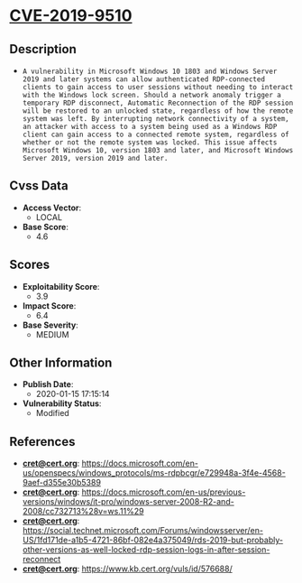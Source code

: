 
# [CVE-2019-9510](https://docs.microsoft.com/en-us/openspecs/windows_protocols/ms-rdpbcgr/e729948a-3f4e-4568-9aef-d355e30b5389)

## Description

- `A vulnerability in Microsoft Windows 10 1803 and Windows Server 2019 and later systems can allow authenticated RDP-connected clients to gain access to user sessions without needing to interact with the Windows lock screen. Should a network anomaly trigger a temporary RDP disconnect, Automatic Reconnection of the RDP session will be restored to an unlocked state, regardless of how the remote system was left. By interrupting network connectivity of a system, an attacker with access to a system being used as a Windows RDP client can gain access to a connected remote system, regardless of whether or not the remote system was locked. This issue affects Microsoft Windows 10, version 1803 and later, and Microsoft Windows Server 2019, version 2019 and later.`

## Cvss Data

- **Access Vector**:
  - LOCAL
- **Base Score**:
  - 4.6

## Scores

- **Exploitability Score**:
  - 3.9
- **Impact Score**:
  - 6.4
- **Base Severity**:
  - MEDIUM

## Other Information

- **Publish Date**:
  - 2020-01-15 17:15:14
- **Vulnerability Status**:
  - Modified

## References

- **cret@cert.org**: https://docs.microsoft.com/en-us/openspecs/windows_protocols/ms-rdpbcgr/e729948a-3f4e-4568-9aef-d355e30b5389
- **cret@cert.org**: https://docs.microsoft.com/en-us/previous-versions/windows/it-pro/windows-server-2008-R2-and-2008/cc732713%28v=ws.11%29
- **cret@cert.org**: https://social.technet.microsoft.com/Forums/windowsserver/en-US/1fd171de-a1b5-4721-86bf-082e4a375049/rds-2019-but-probably-other-versions-as-well-locked-rdp-session-logs-in-after-session-reconnect
- **cret@cert.org**: https://www.kb.cert.org/vuls/id/576688/
